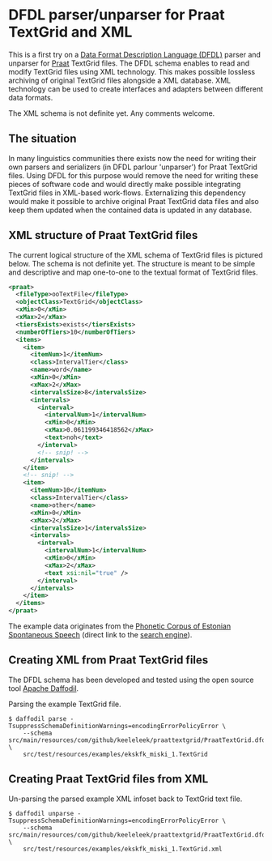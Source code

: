 # DFDL parser/unparser for Praat TextGrid and XML

This is a first try on a  [Data Format Description Language (DFDL)](http://dfdlschemas.github.io/) parser and unparser for [Praat](http://www.fon.hum.uva.nl/praat/) TextGrid files. The DFDL schema enables to read and modify TextGrid files using XML technology. This makes possible lossless archiving of original TextGrid files alongside a XML database. XML technology can be used to create interfaces and adapters between different data formats.

The XML schema is not definite yet. Any comments welcome.

## The situation

In many linguistics communities there exists now the need for writing their own parsers and serializers (in DFDL parlour 'unparser') for Praat TextGrid files. Using DFDL for this purpose would remove the need for writing these pieces of software code and would directly make possible integrating TextGrid files in XML-based work-flows. Externalizing this dependency would make it possible to archive original Praat TextGrid data files and also keep them updated when the contained data is updated in any database.

## XML structure of Praat TextGrid files

The current logical structure of the XML schema of TextGrid files is pictured below. The schema is not definite yet. The structure is meant to be simple and descriptive and map one-to-one to the textual format of TextGrid files.

```xml
<praat>
  <fileType>ooTextFile</fileType>
  <objectClass>TextGrid</objectClass>
  <xMin>0</xMin>
  <xMax>2</xMax>
  <tiersExists>exists</tiersExists>
  <numberOfTiers>10</numberOfTiers>
  <items>
    <item>
      <itemNum>1</itemNum>
      <class>IntervalTier</class>
      <name>word</name>
      <xMin>0</xMin>
      <xMax>2</xMax>
      <intervalsSize>8</intervalsSize>
      <intervals>
        <interval>
          <intervalNum>1</intervalNum>
          <xMin>0</xMin>
          <xMax>0.061199346418562</xMax>
          <text>noh</text>
        </interval>
        <!-- snip! -->
      </intervals>
    </item>
    <!-- snip! -->
    <item>
      <itemNum>10</itemNum>
      <class>IntervalTier</class>
      <name>other</name>
      <xMin>0</xMin>
      <xMax>2</xMax>
      <intervalsSize>1</intervalsSize>
      <intervals>
        <interval>
          <intervalNum>1</intervalNum>
          <xMin>0</xMin>
          <xMax>2</xMax>
          <text xsi:nil="true" />
        </interval>
      </intervals>
    </item>
  </items>
</praat>
```

The example data originates from the [Phonetic Corpus of Estonian Spontaneous Speech](http://www.keel.ut.ee/en/languages-resourceslanguages-resources/phonetic-corpus-estonian-spontaneous-speech) (direct link to the [search engine](http://www.murre.ut.ee/otsing/ekskfk.php?select%5B0%5D%5Blayer%5D=word&select%5B0%5D%5Blogic%5D=REGEXP&select%5B0%5D%5Btext%5D=miski&korpused%5B0%5D=dialoogid&korpused%5B1%5D=monoloogid&limit=50&submit=Otsi)).

## Creating XML from Praat TextGrid files

The DFDL schema has been developed and tested using the open source tool [Apache Daffodil](https://daffodil.apache.org).

Parsing the example TextGrid file.
```shell
$ daffodil parse -TsuppressSchemaDefinitionWarnings=encodingErrorPolicyError \
    --schema src/main/resources/com/github/keeleleek/praattextgrid/PraatTextGrid.dfdl.xsd \
    src/test/resources/examples/ekskfk_miski_1.TextGrid
```

## Creating Praat TextGrid files from XML

Un-parsing the parsed example XML infoset back to TextGrid text file.

```shell
$ daffodil unparse -TsuppressSchemaDefinitionWarnings=encodingErrorPolicyError \
    --schema src/main/resources/com/github/keeleleek/praattextgrid/PraatTextGrid.dfdl.xsd \
    src/test/resources/examples/ekskfk_miski_1.TextGrid.xml
```

